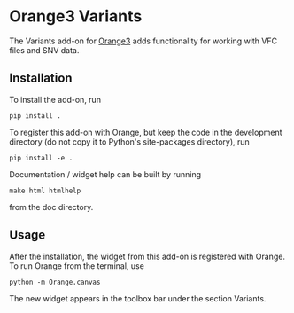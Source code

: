 Orange3 Variants
======================

The Variants add-on for [Orange3](http://orange.biolab.si) adds functionality for working with VFC files and SNV data.

Installation
------------

To install the add-on, run

    pip install .

To register this add-on with Orange, but keep the code in the development directory (do not copy it to 
Python's site-packages directory), run

    pip install -e .

Documentation / widget help can be built by running

    make html htmlhelp

from the doc directory.

Usage
-----

After the installation, the widget from this add-on is registered with Orange. To run Orange from the terminal,
use

    python -m Orange.canvas

The new widget appears in the toolbox bar under the section Variants.
